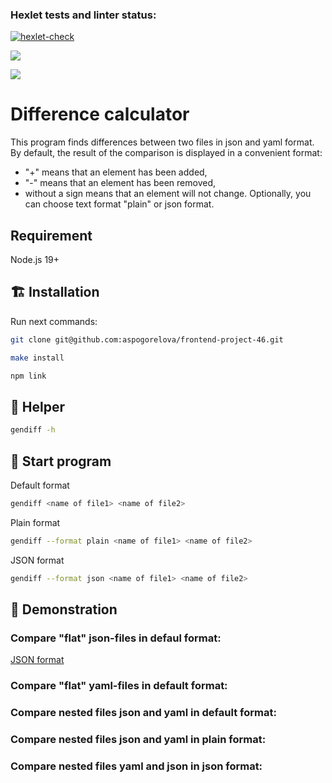 ### Hexlet tests and linter status:
[![hexlet-check](https://github.com/aspogorelova/frontend-project-46/actions/workflows/hexlet-check.yml/badge.svg)](https://github.com/aspogorelova/frontend-project-46/actions/workflows/hexlet-check.yml)

<a href="https://codeclimate.com/github/aspogorelova/frontend-project-46/maintainability"><img src="https://api.codeclimate.com/v1/badges/0e1629559643fa2211b4/maintainability" /></a>

<a href="https://codeclimate.com/github/aspogorelova/frontend-project-46/test_coverage"><img src="https://api.codeclimate.com/v1/badges/0e1629559643fa2211b4/test_coverage" /></a>

# Difference calculator

This program finds differences between two files in json and yaml format.  
By default, the result of the comparison is displayed in a convenient format:
+ \"+" means that an element has been added,
+ \"-"  means that an element has been removed,
+ without a sign means that an element will not change.
Optionally, you can choose text format "plain" or json format.

## Requirement

Node.js 19+

## 🏗 Installation

Run next commands:
```sh
git clone git@github.com:aspogorelova/frontend-project-46.git
```
```sh
make install
```
```sh
npm link
```

## 🚨 Helper
```sh
gendiff -h
```

## 🚀 Start program
Default format
```sh
gendiff <name of file1> <name of file2> 
```

Plain format
```sh
gendiff --format plain <name of file1> <name of file2>
```

JSON format
```sh
gendiff --format json <name of file1> <name of file2>
```

## 👀 Demonstration
### Compare "flat" json-files in defaul format:

<a href="https://asciinema.org/a/bP5auqO2kJtH4S1b2zbB6xCDs">JSON format</a>

### Compare "flat" yaml-files in default format: 
<a href="https://asciinema.org/a/rX6pKMHgnPCm63rWG5WAl2BJP"></a>

### Compare nested files json and yaml in default format:  
<a href="https://asciinema.org/a/lgfeQ7oE9UAcesTJmCKyPOF0I"></a>

### Compare nested files json and yaml in plain format:  
<a href="https://asciinema.org/a/oWCxB866gdoV0WFL8UTtIbxIZ"></a>

### Compare nested files yaml and json in json format:  
<a href="https://asciinema.org/a/ZRuRhhLrCHzOlwyuFkIY6quvf"></a>
